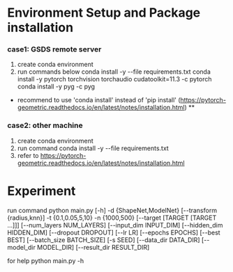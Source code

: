 # Environment Setup and Package installation

### case1: GSDS remote server
1. create conda environment
2. run commands below
    conda install -y --file requirements.txt
    conda install -y pytorch torchvision torchaudio cudatoolkit=11.3 -c pytorch
    conda install -y pyg -c pyg
- recommend to use 'conda install' instead of 'pip install' (https://pytorch-geometric.readthedocs.io/en/latest/notes/installation.html) **

### case2: other machine
1. create conda environment
2. run command
    conda install -y --file requirements.txt
3. refer to https://pytorch-geometric.readthedocs.io/en/latest/notes/installation.html


# Experiment

run command
    python main.py [-h] -d {ShapeNet,ModelNet} [--transform {radius,knn}] -t
               {0.1,0.05,5,10} -n {1000,500} [--target [TARGET [TARGET ...]]]
               [--num_layers NUM_LAYERS] [--input_dim INPUT_DIM]
               [--hidden_dim HIDDEN_DIM] [--dropout DROPOUT] [--lr LR]
               [--epochs EPOCHS] [--best BEST] [--batch_size BATCH_SIZE]
               [-s SEED] [--data_dir DATA_DIR] [--model_dir MODEL_DIR]
               [--result_dir RESULT_DIR]

for help
    python main.py -h